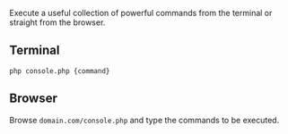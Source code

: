 Execute a useful collection of powerful commands from the terminal or straight from the browser.


Terminal
--------

```
php console.php {command}
```


Browser
-------

Browse `domain.com/console.php` and type the commands to be executed.